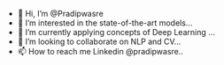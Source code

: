 - 👋 Hi, I’m @Pradipwasre
- 👀 I’m interested in the state-of-the-art models...
- 🌱 I’m currently applying concepts of Deep Learning ...
- 💞️ I’m looking to collaborate on NLP and CV...
- 📫 How to reach me Linkedin @pradipwasre..

<!---
Pradipwasre/Pradipwasre is a ✨ special ✨ repository because its `README.md` (this file) appears on your GitHub profile.
You can click the Preview link to take a look at your changes.
--->
